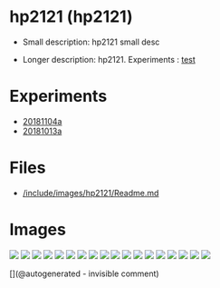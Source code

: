 # hp2121 (hp2121)

* Small description: hp2121 small desc

* Longer description:  hp2121. Experiments : [test](/include/experiments/auto/20181013a.md)

# Experiments

* [20181104a](/include/experiments/auto/20181104a.md)
* [20181013a](/include/experiments/auto/20181013a.md)


# Files

* [/include/images/hp2121/Readme.md](/include/images/hp2121/Readme.md)


# Images

![](/include/images/hp2121/20181011a/P_20181011_210750.jpg)
![](/matty/20181104a/images/2DArray_20181104a-3.jpg)
![](/matty/20181104a/photos/P_20181104_130033.jpg)
![](/matty/20181104a/photos/P_20181104_130044.jpg)
![](/matty/20181104a/images/2DArray_20181104a-2.jpg)
![](/matty/20181104a/images/SC_20181104a-3-fft.jpg)
![](/include/images/hp2121/20181011a/20191207_182804.jpg)
![](/include/images/hp2121/20181011a/P_20181011_212208.jpg)
![](/include/images/hp2121/20181011a/P_20181011_211030.jpg)
![](/include/images/hp2121/20181011a/P_20181011_210736.jpg)
![](/matty/20181104a/images/Spectrum_20181104a-2.jpg)
![](/include/images/hp2121/20181013a/IMAG001.png)
![](/matty/20181104a/photos/P_20181104_130051.jpg)
![](/include/images/hp2121/20181011a/20191207_182813.jpg)
![](/matty/20181104a/images/2DArray_20181104a-1.jpg)
![](/matty/20181104a/images/Spectrum_20181104a-3.jpg)
![](/matty/20181104a/images/Spectrum_20181104a-1.jpg)
![](/include/images/hp2121/20181011a/P_20181011_210744.jpg)




[](@autogenerated - invisible comment)